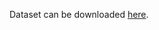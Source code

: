 Dataset can be downloaded [here](https://drive.google.com/file/d/1J5a-8yLYMUWDn_CfVoHujfGkPRJgw9D4/view?usp=sharing).